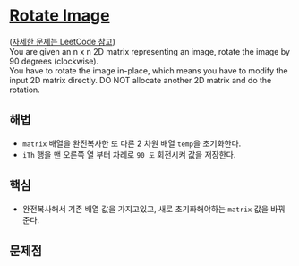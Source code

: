 # [Rotate Image](https://github.com/malvr00/Java-algorithm/blob/master/leetcode/step21/src/Main.java)

([자세한 문제는 LeetCode 참고](https://leetcode.com/problems/rotate-image/description/)) <br/>
You are given an n x n 2D matrix representing an image, rotate the image by 90 degrees (clockwise).<br/>
You have to rotate the image in-place, which means you have to modify the input 2D matrix directly. DO NOT allocate another 2D matrix and do the rotation.<br/>

## 해법
* `matrix` 배열을 완전복사한 또 다른 2 차원 배열 `temp`을 초기화한다.
* `iTh` 행을 맨 오른쪽 열 부터 차례로 `90 도` 회전시켜 값을 저장한다.

## 핵심
* 완전복사해서 기존 배열 값을 가지고있고, 새로 초기화해야하는 `matrix` 값을 바꿔준다.

## 문제점
